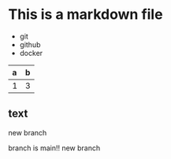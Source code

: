 # This is a markdown file

- git
- github
- docker

|a|b|
|:-|:-|
|1|3|

## text

new branch

branch is main!!
new branch
